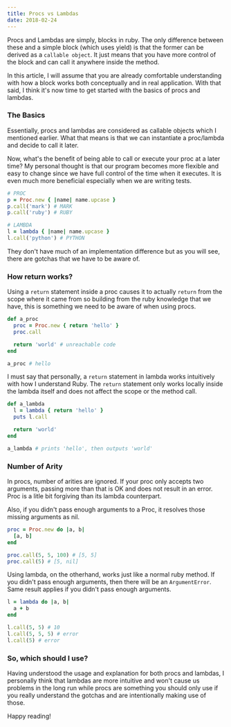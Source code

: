 ```yaml
---
title: Procs vs Lambdas
date: 2018-02-24
---
```


Procs and Lambdas are simply, blocks in ruby. The only difference between these and a simple block (which uses yield)
is that the former can be derived as a `callable object`. It just means that you have more control of the block
and can call it anywhere inside the method.

In this article, I will assume that you are already comfortable understanding with how a block works both conceptually
and in real application. With that said, I think it's now time to get started with the basics of procs and lambdas.

### The Basics

Essentially, procs and lambdas are considered as callable objects which I mentioned earlier. What that means is that we can
instantiate a proc/lambda and decide to call it later.

Now, what's the benefit of being able to call or execute your proc at a later
time? My personal thought is that our program becomes more flexible and easy to
change since we have full control of the time when it executes. It is even much
more beneficial especially when we are writing tests.

```ruby
# PROC
p = Proc.new { |name| name.upcase }
p.call('mark') # MARK
p.call('ruby') # RUBY

# LAMBDA
l = lambda { |name| name.upcase }
l.call('python') # PYTHON
```

They don't have much of an implementation difference but as you will see, there are gotchas that
we have to be aware of.

### How return works?

Using a `return` statement inside a proc causes it to actually `return` from the scope where it came from so
building from the ruby knowledge that we have, this is something we need to be aware of when using procs.

```ruby
def a_proc
  proc = Proc.new { return 'hello' }
  proc.call

  return 'world' # unreachable code
end

a_proc # hello
```

I must say that personally, a `return` statement in lambda works intuitively with how I understand
Ruby. The `return` statement only works locally inside the lambda itself and does not affect the
scope or the method call.

```ruby
def a_lambda
  l = lambda { return 'hello' }
  puts l.call

  return 'world'
end

a_lambda # prints 'hello', then outputs 'world'
```

### Number of Arity

In procs, number of arities are ignored. If your proc only accepts two arguments, passing more than that is
OK and does not result in an error. Proc is a litle bit forgiving than its lambda counterpart.

Also, if you didn't pass enough arguments to a Proc, it resolves those missing arguments as nil.

```ruby
proc = Proc.new do |a, b|
  [a, b]
end

proc.call(5, 5, 100) # [5, 5]
proc.call(5) # [5, nil]
```

Using lambda, on the otherhand, works just like a normal ruby method. If you didn't pass enough arguments, then there
will be an `ArgumentError`. Same result applies if you didn't pass enough arguments.

```ruby
l = lambda do |a, b|
  a + b
end

l.call(5, 5) # 10
l.call(5, 5, 5) # error
l.call(5) # error
```

### So, which should I use?

Having understood the usage and explanation for both procs and lambdas, I personally think that lambdas are more intuitive
and won't cause us problems in the long run while procs are something you should only use if you really understand the
gotchas and are intentionally making use of those.

Happy reading!

